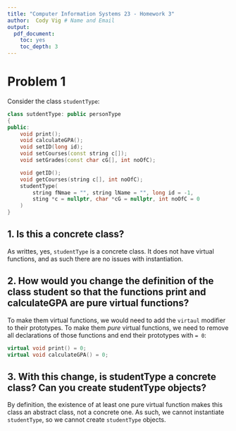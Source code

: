 ```yaml
---
title: "Computer Information Systems 23 - Homework 3"
author:  Cody Vig # Name and Email
output:
  pdf_document:
    toc: yes
    toc_depth: 3
---
```


# Problem 1

Consider the class `studentType`:

```cpp
class sutdentType: public personType
{ 
public:
    void print();
    void calculateGPA();
    void setID(long id);
    void setCourses(const string c[]);
    void setGrades(const char cG[], int noOfC);

    void getID();
    void getCourses(string c[], int noOfC);
    studentType(
        string fNmae = "", string lName = "", long id = -1, 
        sting *c = nullptr, char *cG = nullptr, int noOfC = 0
    )
}
```

## 1. Is this a concrete class? 

As writtes, yes, `studentType` is a concrete class. It does not have virtual functions, and as such there are no issues with instantiation. 

## 2. How would you change the definition of the class student so that the functions print and calculateGPA are pure virtual functions?

To make them virtual functions, we would need to add the `virtaul` modifier to their prototypes. To make them *pure* virtual functions, we need to remove all declarations of those functions and end their prototypes with `= 0`:
```cpp
virtual void print() = 0;
virtual void calculateGPA() = 0;
```

## 3. With this change, is studentType a concrete class? Can you create studentType objects?

By definition, the existence of at least one pure virtual function makes this class an abstract class, not a concrete one. As such, we cannot instantiate `studentType`, so we cannot create `studentType` objects.